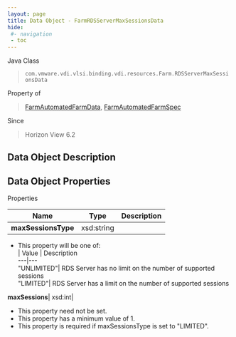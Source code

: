 ```yaml
---
layout: page
title: Data Object - FarmRDSServerMaxSessionsData
hide:
 #- navigation
 - toc
---
```






Java Class  
> `com.vmware.vdi.vlsi.binding.vdi.resources.Farm.RDSServerMaxSessionsData`

Property of  
> [FarmAutomatedFarmData](vdi.resources.Farm.AutomatedFarmData.md#field_detail), [FarmAutomatedFarmSpec](vdi.resources.Farm.AutomatedFarmSpec.md#field_detail)

Since  
> Horizon View 6.2


## Data Object Description 

## Data Object Properties

Properties

Name |  Type |  Description   
---|---|---  
**maxSessionsType**|  xsd:string|    


  * This property will be one of:  
|  Value |  Description   
---|---  
"UNLIMITED"| RDS Server has no limit on the number of supported sessions  
"LIMITED"| RDS Server has a limit on the number of supported sessions  

  
**maxSessions**|  xsd:int|    


 * This property need not be set.
  * This property has a minimum value of 1. 
  * This property is required if maxSessionsType is set to "LIMITED".

  
  
  
   
  
  
